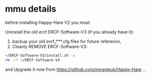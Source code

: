 # mmu details
before installing Happy-Hare V2 you must

Uninstall the old ercf ERCF-Software-V3 (if you already have it):
1. backup your old ercf_***.cfg files for future reference,
1. Cleanly REMOVE ERCF-Software-V3:
```bash
~/ERCF-Software-V3/install.sh -u
rm -rf ~/ERCF-Software-V3
```


and Upgrade it now from https://github.com/moggieuk/Happy-Hare
...